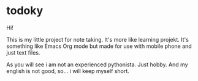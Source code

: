 # todoky
Hi!

This is my little project for note taking. It's more like learning projekt.
It's something like Emacs Org mode but made for use with mobile phone and just text files. 

As you will see i am not an experienced pythonista. Just hobby.
And my english is not good, so... i will keep myself short.